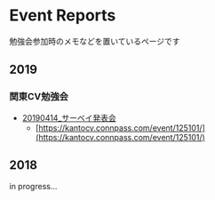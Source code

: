 # Event Reports

勉強会参加時のメモなどを置いているページです

## 2019

### 関東CV勉強会

* [20190414_サーベイ発表会](kantocv/20190414.md)
  * [https://kantocv.connpass.com/event/125101/](https://kantocv.connpass.com/event/125101/)

## 2018

in progress...
